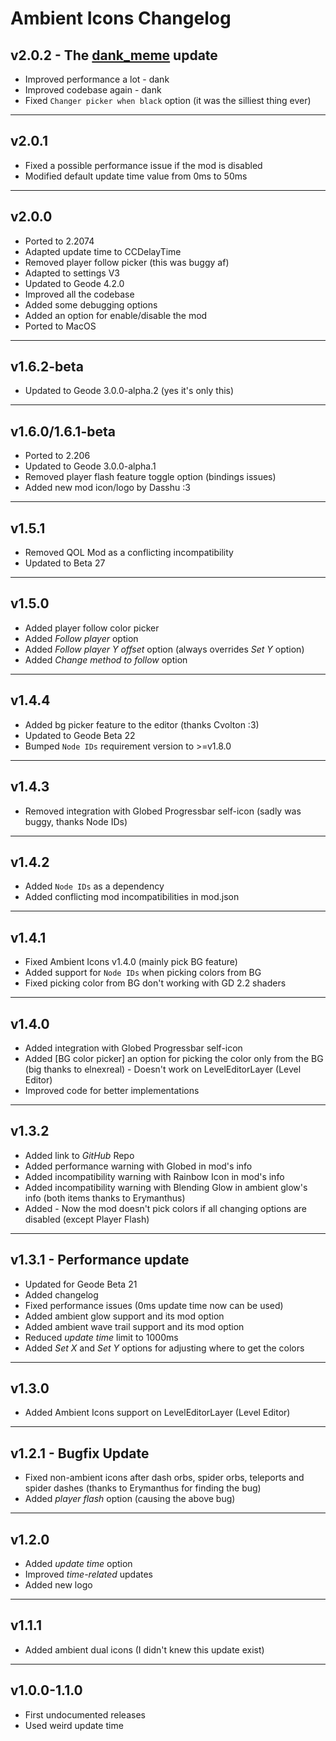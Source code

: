 # Ambient Icons Changelog

## v2.0.2 - The [dank_meme](https://github.com/dankmeme01) update

- <cy>Improved</c> performance a lot - dank
- <cy>Improved</c> codebase again - dank
- <cy>Fixed</c> `Changer picker when black` option (it was the silliest thing ever)

---

## v2.0.1

- <cy>Fixed</c> a possible performance issue if the mod is disabled
- <cy>Modified</c> default update time value from 0ms to 50ms

---

## v2.0.0

- <cy>Ported</c> to 2.2074</c>
- <cy>Adapted</c> update time to CCDelayTime
- <cy>Removed</c> player follow picker (this was buggy af)
- <cy>Adapted</c> to settings V3
- <cy>Updated</c> to Geode 4.2.0
- <cy>Improved</c> all the codebase
- <cy>Added</c> some debugging options
- <cy>Added</c> an option for enable/disable the mod
- <cy>Ported</c> to MacOS

---

## v1.6.2-beta

- <cy>Updated</c> to Geode 3.0.0-alpha.2 (yes it's only this)

---

## v1.6.0/1.6.1-beta

- <cy>Ported</c> to 2.206
- <cy>Updated</c> to Geode 3.0.0-alpha.1
- <cy>Removed</c> player flash feature toggle option (bindings issues)
- <cy>Added</c> new mod icon/logo by Dasshu :3

---

## v1.5.1

- <cy>Removed</c> QOL Mod as a conflicting incompatibility
- <cy>Updated</c> to Beta 27

---

## v1.5.0

- <cy>Added</c> player follow color picker
- <cy>Added</c> *Follow player* option
- <cy>Added</c> *Follow player Y offset* option (always overrides *Set Y* option)
- <cy>Added</c> *Change method to follow* option

---

## v1.4.4

- <cy>Added</c> bg picker feature to the editor (thanks Cvolton :3)
- <cy>Updated</c> to Geode Beta 22
- <cy>Bumped</c> `Node IDs` requirement version to >=v1.8.0

---

## v1.4.3

- <cy>Removed</c> integration with Globed Progressbar self-icon (sadly was buggy, thanks Node IDs)

---

## v1.4.2

- <cy>Added</c> `Node IDs` as a dependency
- <cy>Added</cy> conflicting mod incompatibilities in mod.json

---

## v1.4.1

- <cy>Fixed</c> Ambient Icons v1.4.0 (mainly pick BG feature)
- <cy>Added</c> support for `Node IDs` when picking colors from BG
- <cy>Fixed</c> picking color from BG don't working with GD 2.2 shaders

---

## v1.4.0

- <cy>Added</c> integration with Globed Progressbar self-icon
- <cy>Added</c> [BG color picker] an option for picking the color only from the BG (big thanks to elnexreal) - Doesn't work on LevelEditorLayer (Level Editor)
- <cy>Improved</c> code for better implementations

---

## v1.3.2

- <cy>Added</c> link to *GitHub* Repo
- <cy>Added</c> performance warning with Globed in mod's info
- <cy>Added</c> incompatibility warning with Rainbow Icon in mod's info
- <cy>Added</c> incompatibility warning with Blending Glow in ambient glow's info (both items thanks to Erymanthus)
- <cy>Added</c> - Now the mod doesn't pick colors if all changing options are disabled (except Player Flash)

---

## v1.3.1 - Performance update

- <cy>Updated</c> for Geode Beta 21
- <cy>Added</c> changelog
- <cy>Fixed</c> performance issues (0ms update time now can be used)
- <cy>Added</c> ambient glow support and its mod option
- <cy>Added</c> ambient wave trail support and its mod option
- <cy>Reduced</c> *update time* limit to 1000ms
- <cy>Added</c> *Set X* and *Set Y* options for adjusting where to get the colors

---

## v1.3.0

- <cy>Added</c> Ambient Icons support on LevelEditorLayer (Level Editor)

---

## v1.2.1 - Bugfix Update

- <cy>Fixed</c> non-ambient icons after dash orbs, spider orbs, teleports and spider dashes (thanks to Erymanthus for finding the bug)
- <cy>Added</c> *player flash* option (causing the above bug)

---

## v1.2.0

- <cy>Added</c> *update time* option
- <cy>Improved</c> *time-related* updates
- <cy>Added</c> new logo

---

## v1.1.1

- <cy>Added</c> ambient dual icons (I didn't knew this update exist)

---

## v1.0.0-1.1.0

- First undocumented releases
- Used weird update time

